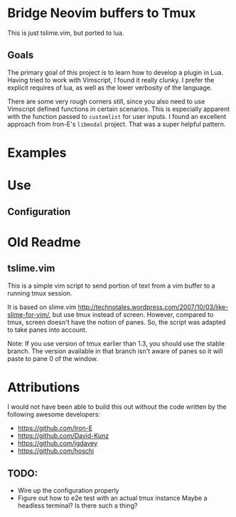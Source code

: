 # Bridge Neovim buffers to Tmux
This is just tslime.vim, but ported to lua.

## Goals
The primary goal of this project is to learn how to develop a plugin in Lua.
Having tried to work with Vimscript, I found it really clunky. I prefer the
explicit requires of lua, as well as the lower verbosity of the language.

There are some very rough corners still, since you also need to use Vimscript
defined functions in certain scenarios. This is especially apparent with the
function passed to `customlist` for user inputs. I found an excellent approach
from Iron-E's `libmodal` project. That was a super helpful pattern.

# Examples

# Use
## Configuration

# Old Readme
## tslime.vim
This is a simple vim script to send portion of text from a vim buffer to a
running tmux session.

It is based on slime.vim
http://technotales.wordpress.com/2007/10/03/like-slime-for-vim/, but use tmux
instead of screen. However, compared to tmux, screen doesn't have the notion of
panes. So, the script was adapted to take panes into account.

Note: If you use version of tmux earlier than 1.3, you should use the stable
branch. The version available in that branch isn't aware of panes so it will
paste to pane 0 of the window.

# Attributions
I would not have been able to build this out without the code written by the
following awesome developers:

- https://github.com/Iron-E
- https://github.com/David-Kunz
- https://github.com/jgdavey
- https://github.com/hoschi

## TODO:
- Wire up the configuration properly
- Figure out how to e2e test with an actual tmux instance
  Maybe a headless terminal? Is there such a thing?
